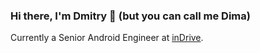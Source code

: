 ### Hi there, I'm Dmitry 👋 (but you can call me Dima)
Currently a Senior Android Engineer at [inDrive](https://indrive.com/en/home).
